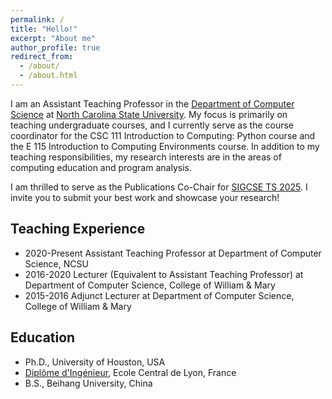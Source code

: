 ```yaml
---
permalink: /
title: "Hello!"
excerpt: "About me"
author_profile: true
redirect_from: 
  - /about/
  - /about.html
---
```


I am an Assistant Teaching Professor in the <a href="https://www.csc.ncsu.edu/">Department of Computer Science</a> at <a href="https://www.ncsu.edu/">North Carolina State University</a>. My focus is primarily on teaching undergraduate courses, and I currently serve as the course coordinator for the CSC 111 Introduction to Computing: Python course and the E 115 Introduction to Computing Environments course. In addition to my teaching responsibilities, my research interests are in the areas of computing education and program analysis.

I am thrilled to serve as the Publications Co-Chair for <a href="https://sigcse2025.sigcse.org/">SIGCSE TS 2025</a>. I invite you to submit your best work and showcase your research!

<h2>Teaching Experience</h2>
<ul>
  <li>2020-Present Assistant Teaching Professor at Department of Computer Science, NCSU</li>
  <li>2016-2020 Lecturer (Equivalent to Assistant Teaching Professor) at Department of Computer Science, College of William & Mary</li>
  <li>2015-2016 Adjunct Lecturer at Department of Computer Science, College of William & Mary</li>
</ul>


<h2>Education</h2>
<ul>
  <li>Ph.D., University of Houston, USA</li>
  <li><a href="https://en.wikipedia.org/wiki/Dipl%C3%B4me_d%27Ing%C3%A9nieur">Diplôme d'Ingénieur</a>, Ecole Central de Lyon, France</li>
  <li>B.S., Beihang University, China</li>
</ul>
